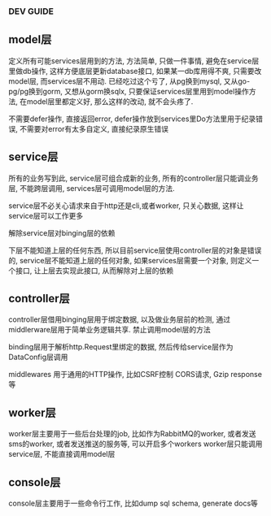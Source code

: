 ### DEV GUIDE

model层
----

定义所有可能services层用到的方法, 方法简单, 只做一件事情, 避免在service层里做db操作, 这样方便底层更新database接口, 如果某一db库用得不爽, 只需要改model层, 而services层不用动. 已经吃过这个亏了, 从pg换到mysql, 又从go-pg/pg换到gorm, 又想从gorm换sqlx, 只要保证services层里用到model操作方法, 在model层里都定义好, 那么这样的改动, 就不会头疼了.

不需要defer操作, 直接返回error, defer操作放到services里Do方法里用于纪录错误, 不需要对error有太多自定义, 直接纪录原生错误

service层
----

所有的业务写到此, service层可组合成新的业务, 所有的controller层只能调业务层, 不能跨层调用, services层可调用model层的方法.

service层不必关心请求来自于http还是cli,或者worker, 只关心数据, 这样让service层可以工作更多

解除service层对binging层的依赖

下层不能知道上层的任何东西, 所以目前service层使用controller层的对象是错误的, service层不能知道上层的任何对象, 如果services层需要一个对象, 则定义一个接口, 让上层去实现此接口, 从而解除对上层的依赖


controller层
----

controller层借用binging层用于绑定数据, 以及做业务层前的检测, 通过middlerware层用于简单业务逻辑共享. 禁止调用model层的方法

binding层用于解析http.Request里绑定的数据, 然后传给service层作为DataConfig层调用

middlewares 用于通用的HTTP操作, 比如CSRF控制 CORS请求, Gzip response等


worker层
----

worker层主要用于一些后台处理的job, 比如作为RabbitMQ的worker, 或者发送sms的worker, 或者发送推送的服务等, 可以开启多个workers
worker层只能调用service层, 不能直接调用model层


console层
----

console层主要用于一些命令行工作, 比如dump sql schema, generate docs等
